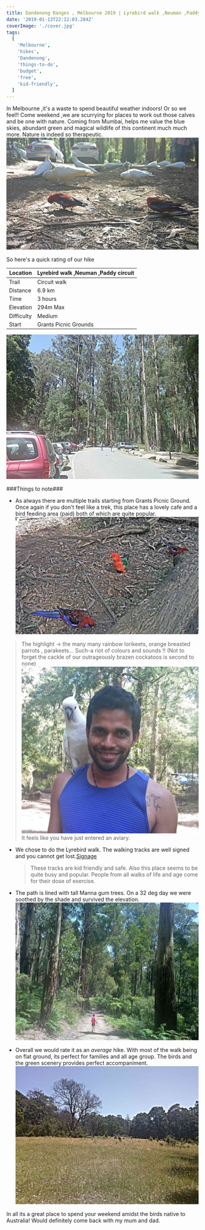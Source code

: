 ```yaml
---
title: Dandenong Ranges , Melbourne 2019 | Lyrebird walk ,Neuman ,Paddy circuit
date: '2019-01-13T22:12:03.284Z'
coverImage: './cover.jpg'
tags:
  [
    'Melbourne',
    'hikes',
    'Dandenong',
    'things-to-do',
    'budget',
    'free',
    'kid-friendly',
  ]
---
```


In Melbourne ,it's a waste to spend beautiful weather indoors! Or so we feel!! Come weekend ,we are scurrying for places to work out those calves and be one with nature.
Coming from Mumbai, helps me value the blue skies, abundant green and magical wildlife of this continent much much more. Nature is indeed so therapeutic.![birds](./bird-feeding.jpg)

So here's a quick rating of our hike

| Location   | Lyrebird walk ,Neuman ,Paddy circuit |
| ---------- | ------------------------------------ |
| Trail      | Circuit walk                         |
| Distance   | 6.9 km                               |
| Time       | 3 hours                              |
| Elevation  | 294m Max                             |
| Difficulty | Medium                               |
| Start      | Grants Picnic Grounds                |

![Grant-Picnic-Ground](./grant-picnic-ground.jpg)

###Things to note###

- As always there are multiple trails starting from Grants Picnic Ground. Once again if you don't feel like a trek, this place has a lovely cafe and a bird feeding area (paid) both of which are quite popular.![Lorikeets](./birds-on-ground.jpg)

> The highlight -> the many many rainbow lorikeets, orange breasted parrots , parakeets... Such-a riot of colours and sounds !! (Not to forget the cackle of our outrageously brazen cockatoos is second to none)
> ![Cockatoo](./danny.jpg)
> It feels like you have just entered an aviary.

- We chose to do the Lyrebird walk. The walking tracks are well signed and you cannot get lost.[Signage](./signage.jpg)

  > These tracks are kid friendly and safe. Also this place seems to be quite busy and popular. People from all walks of life and age come for their dose of exercise.

- The path is lined with tall Manna gum trees. On a 32 deg day we were soothed by the shade and survived the elevation. ![kid-friendly](./kidfriendly.jpg)

- Overall we would rate it as an _average_ hike. With most of the walk being on flat ground, its perfect for families and all age group. The birds and the green scenery provides perfect accompaniment.
  ![Fields of Gold](./fields-of-gold.jpg)

In all its a great place to spend your weekend amidst the birds native to Australia! Would definitely come back with my mum and dad.

